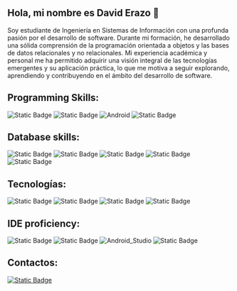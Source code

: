 ## Hola, mi nombre es David Erazo 👋

<!--
**daviderazo04/daviderazo04** is a ✨ _special_ ✨ repository because its `README.md` (this file) appears on your GitHub profile.
-->
Soy estudiante de Ingeniería en Sistemas de Información con una profunda pasión por el desarrollo de software. Durante mi formación, he desarrollado una sólida comprensión de la programación orientada a objetos y las bases de datos relacionales y no relacionales. Mi experiencia académica y personal me ha permitido adquirir una visión integral de las tecnologías emergentes y su aplicación práctica, lo que me motiva a seguir explorando, aprendiendo y contribuyendo en el ámbito del desarrollo de software.

## Programming Skills:
![Static Badge](https://img.shields.io/badge/java-orange?style=for-the-badge&logo=typeorm&logoColor=white&labelColor=black)
![Static Badge](https://img.shields.io/badge/python-yellow?style=for-the-badge&logo=python&logoColor=white&labelColor=black)
![Android](https://img.shields.io/badge/Android-3DDC84?style=for-the-badge&logo=android&logoColor=white&labelColor=101010)
![Static Badge](https://img.shields.io/badge/c%23-purple?style=for-the-badge&logo=sharp&logoColor=white&labelColor=black)

## Database skills:
![Static Badge](https://img.shields.io/badge/sql-EB1A5E?style=for-the-badge&logo=amazondocumentdb&logoColor=white&labelColor=black)
![Static Badge](https://img.shields.io/badge/Oracle%20DB-red?style=for-the-badge&logo=oracle&labelColor=black)
![Static Badge](https://img.shields.io/badge/PostgreSQL-blue?style=for-the-badge&logo=postgresql&logoColor=white&labelColor=black)
![Static Badge](https://img.shields.io/badge/mysql-69C9D0?style=for-the-badge&logo=mysql&logoColor=white&labelColor=black)
![Static Badge](https://img.shields.io/badge/sqlite-skyblue?style=for-the-badge&logo=sqlite&logoColor=white&logoSize=amd&labelColor=black)


## Tecnologías:
![Static Badge](https://img.shields.io/badge/Spring_Boot-6DB33F?style=for-the-badge&logo=spring&logoColor=white&labelColor=black)
![Static Badge](https://img.shields.io/badge/Hibernate-59666C?style=for-the-badge&logo=hibernate&logoColor=white&labelColor=black)
![Static Badge](https://img.shields.io/badge/JWT-000000?style=for-the-badge&logo=json-web-tokens&logoColor=white&labelColor=black)
![Static Badge](https://img.shields.io/badge/AWS-232F3E?style=for-the-badge&logo=amazon&logoColor=white&labelColor=black)


## IDE proficiency:
![Static Badge](https://img.shields.io/badge/intelli--j-pink?style=for-the-badge&logo=intellijidea&logoColor=white&labelColor=black)
![Static Badge](https://img.shields.io/badge/Visual_Studio_Code-007ACC?style=for-the-badge&logo=visualstudiocode&logoColor=white&labelColor=black)
![Android_Studio](https://img.shields.io/badge/Android_Studio-3DDC84?style=for-the-badge&logo=android-studio&logoColor=white&labelColor=101010)
![Static Badge](https://img.shields.io/badge/netbeans-CFDCE7?style=for-the-badge&logo=apachenetbeanside&logoColor=white&labelColor=black)

## Contactos:
[![Static Badge](https://img.shields.io/badge/linkedin-blue?style=for-the-badge&logo=linkedin&labelColor=black)](https://www.linkedin.com/in/david-erazo-7a7223292)










